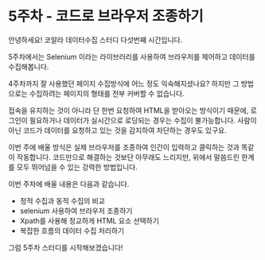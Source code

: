 # 5주차 - 코드로 브라우저 조종하기

안녕하세요! 코알라 데이터수집 스터디 다섯번째 시간입니다.

5주차에서는 Selenium 이라는 라이브러리를 사용하여 브라우저를 제어하고 데이터를 수집해봅니다.

4주차까지 잘 사용했던 페이지 수집방식에 어느 정도 익숙해지셨나요? 하지만 그 방법으로는 수집하려는 페이지의 형태를 전부 커버할 수 없습니다.

접속을 유지하는 것이 아니라 단 한번 요청하여 HTML을 받아오는 방식이기 때문에, 로그인이 필요하거나 데이터가 실시간으로 로딩되는 경우는 수집이 불가능합니다. 사람이 아닌 코드가 데이터를 요청하고 있는 것을 감지하여 차단하는 경우도 있구요. 

이번 주에 배울 방식은 실제 브라우저를 조종하여 인간이 입력하고 클릭하는 것과 똑같이 작동합니다. 코드만으로 해결하는 것보단 아무래도 느리지만, 위에서 말씀드린 한계를 모두 뛰어넘을 수 있는 강력한 방법입니다.

이번 주차에 배울 내용은 다음과 같습니다.

* 정적 수집과 동적 수집의 비교
* selenium 사용하여 브라우저 조종하기
* Xpath를 사용해 정교하게 HTML 요소 선택하기
* 복잡한 흐름의 데이터 수집 처리하기

그럼 5주차 스터디를 시작해보겠습니다!

